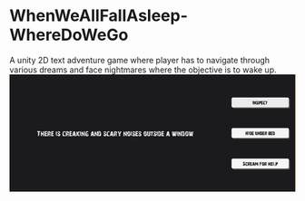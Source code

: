 # WhenWeAllFallAsleep-WhereDoWeGo
A unity 2D text adventure game where player has to navigate through various dreams and face nightmares where the objective is to wake up.
![](capture1.png)
